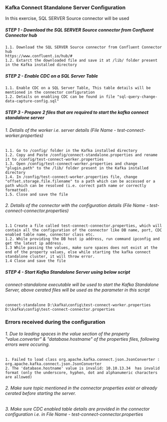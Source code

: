 ### Kafka Connect Standalone Server Configuration
In this exercise, SQL SERVER Source connector will be used

##### STEP 1 - Download the SQL SERVER Source connector from Confluent Connector hub
    1.1. Download the SQL SERVER Source connector from Confluent Connector hub 
    https://www.confluent.io/hub/#  
    1.2. Extarct the downloaded file and save it at /lib/ folder present in the Kafka installed directory

##### STEP 2 - Enable CDC on a SQL Server Table
    1.1. Enable CDC on a SQL Server Table, This table details will be mentioned in the connector configuration 
    1.2. Details on enabling CDC can be found in file "sql-query-change-data-capture-config.sql"

##### STEP 3 - Prepare 2 files that are required to start the kafka connect standalone server
###### 1. Details of the worker i.e. server details (File Name - test-connect-worker.properties)
    1.1. Go to /config/ folder in the Kafka installed directory
    1.2. Copy and Paste /config/connect-standalone.properties and rename it to /config/test-connect-worker.properties
    1.3. Open /config/test-connect-worker.properties and change "plugin.path" to the /lib/ folder present in the Kafka installed directory
    1.4. In /config/test-connect-worker.properties file, change "offset.storage.file.filename" to a path which can be accessed or a path which can be resolved (i.e. correct path name or correctly formatted).
    1.5. Close and save the file
###### 2. Details of the connector with the configuration details (File Name - test-connect-connector.properties)
    1.1 Create a file called test-connect-connector.properties, which will contain all the configuration of the connector like DB name, port, CDC enabled table name, connector class etc.
    1.2. While providing the DB host ip address, run command ipconfig and get the latest ip address.
    1.3 While passing the values, make sure spaces does not exist at the end of the property values, else while starting the kafka connect standalone cluster, it will throw error.
    1.4 Close and save the file

##### STEP 4 - Start Kafka Standalone Server using below script
###### connect-standalone executable will be used to start the Kafka Standalone Server, above cerated files will be used as the parameter in this script
    connect-standalone D:\kafka\config\test-connect-worker.properties D:\kafka\config\test-connect-connector.properties


### Errors received during the configuration
###### 1. Due to leading spaces in the value section of the property "value.converter" & "database.hostname" of the properties files, following errors were occuring. 
    1. Failed to load class org.apache.kafka.connect.json.JsonConverter : org.apache.kafka.connect.json.JsonConverter
    2. The 'database.hostname' value is invalid: 10.10.13.34  has invalid format (only the underscore, hyphen, dot and alphanumeric characters are allowed)

###### 2. Make sure topic mentioned in the connector properties exist or already cerated before starting the server. 

###### 3. Make sure CDC enabled table details are provided in the connector configuration i.e. in File Name - test-connect-connector.properties